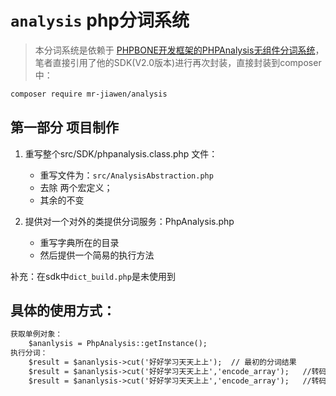 # `analysis` php分词系统
> 本分词系统是依赖于 [PHPBONE开发框架的PHPAnalysis无组件分词系统](http://www.phpbone.com/phpanalysis/#api)，笔者直接引用了他的SDK(V2.0版本)进行再次封装，直接封装到composer中：

```markdown
composer require mr-jiawen/analysis
```

## 第一部分 项目制作
1. 重写整个src/SDK/phpanalysis.class.php 文件：
    * 重写文件为：`src/AnalysisAbstraction.php`
    * 去除 两个宏定义；
    * 其余的不变
    
2. 提供对一个对外的类提供分词服务：PhpAnalysis.php
    * 重写字典所在的目录
    * 然后提供一个简易的执行方法

补充：在sdk中`dict_build.php`是未使用到


## 具体的使用方式：
```markdown
获取单例对象：
    $ananlysis = PhpAnalysis::getInstance();
执行分词：
    $result = $ananlysis->cut('好好学习天天上上');  // 最初的分词结果
    $result = $ananlysis->cut('好好学习天天上上','encode_array');   //转码到utf8并且去除特殊支付，得到其字符串结果
    $result = $ananlysis->cut('好好学习天天上上','encode_array');   //转码到utf8并且去除特殊支付，得到其数组结果

```